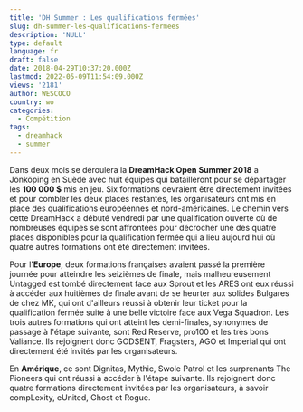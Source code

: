 ```yaml
---
title: 'DH Summer : Les qualifications fermées'
slug: dh-summer-les-qualifications-fermees
description: 'NULL'
type: default
language: fr
draft: false
date: 2018-04-29T10:37:20.000Z
lastmod: 2022-05-09T11:54:09.000Z
views: '2181'
author: WESCOCO
country: wo
categories:
  - Compétition
tags:
  - dreamhack
  - summer
---
```

Dans deux mois se déroulera la **DreamHack Open Summer 2018** a Jönköping en Suède avec huit équipes qui batailleront pour se départager les **100 000 $** mis en jeu. Six formations devraient être directement invitées et pour combler les deux places restantes, les organisateurs ont mis en place des qualifications européennes et nord-américaines. Le chemin vers cette DreamHack a débuté vendredi par une qualification ouverte où de nombreuses équipes se sont affrontées pour décrocher une des quatre places disponibles pour la qualification fermée qui a lieu aujourd'hui où quatre autres formations ont été directement invitées. 

Pour l'**Europe**, deux formations françaises avaient passé la première journée pour atteindre les seizièmes de finale, mais malheureusement Untagged est tombé directement face aux Sprout et les ARES ont eux réussi à accéder aux huitièmes de finale avant de se heurter aux solides Bulgares de chez MK, qui ont d'ailleurs réussi à obtenir leur ticket pour la qualification fermée suite à une belle victoire face aux Vega Squadron. Les trois autres formations qui ont atteint les demi-finales, synonymes de passage à l'étape suivante, sont Red Reserve, pro100 et les très bons Valiance. Ils rejoignent donc GODSENT, Fragsters, AGO et Imperial qui ont directement été invités par les organisateurs.

En **Amérique**, ce sont Dignitas, Mythic, Swole Patrol et les surprenants The Pioneers qui ont réussi à accéder à l'étape suivante. Ils rejoignent donc quatre formations directement invitées par les organisateurs, à savoir compLexity, eUnited, Ghost et Rogue. 
